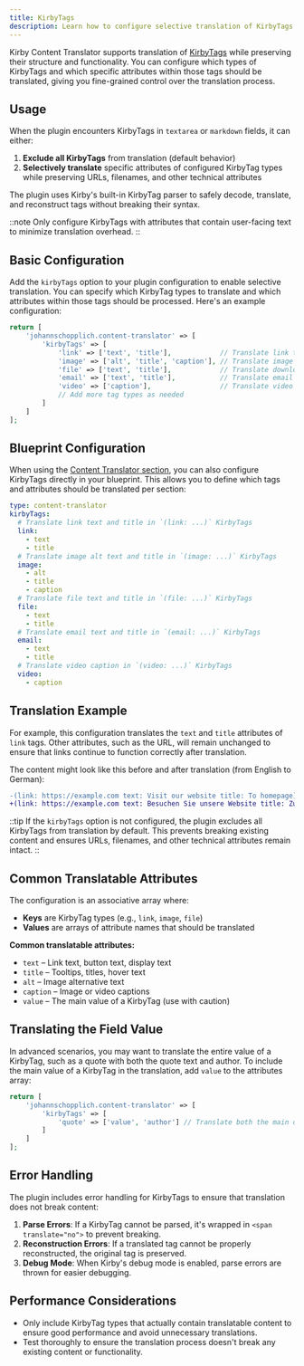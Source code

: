 ```yaml
---
title: KirbyTags
description: Learn how to configure selective translation of KirbyTags attributes in your content.
---
```


Kirby Content Translator supports translation of [KirbyTags](https://getkirby.com/docs/reference/plugins/extensions/kirbytags) while preserving their structure and functionality. You can configure which types of KirbyTags and which specific attributes within those tags should be translated, giving you fine-grained control over the translation process.

## Usage

When the plugin encounters KirbyTags in `textarea` or `markdown` fields, it can either:

1. **Exclude all KirbyTags** from translation (default behavior)
2. **Selectively translate** specific attributes of configured KirbyTag types while preserving URLs, filenames, and other technical attributes

The plugin uses Kirby's built-in KirbyTag parser to safely decode, translate, and reconstruct tags without breaking their syntax.

::note
Only configure KirbyTags with attributes that contain user-facing text to minimize translation overhead.
::

## Basic Configuration

Add the `kirbyTags` option to your plugin configuration to enable selective translation. You can specify which KirbyTag types to translate and which attributes within those tags should be processed. Here's an example configuration:

```php [config.php]
return [
    'johannschopplich.content-translator' => [
        'kirbyTags' => [
            'link' => ['text', 'title'],            // Translate link text and title
            'image' => ['alt', 'title', 'caption'], // Translate image descriptions
            'file' => ['text', 'title'],            // Translate download link text
            'email' => ['text', 'title'],           // Translate email link text
            'video' => ['caption'],                 // Translate video captions
            // Add more tag types as needed
        ]
    ]
];
```

## Blueprint Configuration

When using the [Content Translator section](/docs/content-translator/configuration/section), you can also configure KirbyTags directly in your blueprint. This allows you to define which tags and attributes should be translated per section:

```yaml [sections/content-translator.yml]
type: content-translator
kirbyTags:
  # Translate link text and title in `(link: ...)` KirbyTags
  link:
    - text
    - title
  # Translate image alt text and title in `(image: ...)` KirbyTags
  image:
    - alt
    - title
    - caption
  # Translate file text and title in `(file: ...)` KirbyTags
  file:
    - text
    - title
  # Translate email text and title in `(email: ...)` KirbyTags
  email:
    - text
    - title
  # Translate video caption in `(video: ...)` KirbyTags
  video:
    - caption
```

## Translation Example

For example, this configuration translates the `text` and `title` attributes of `link` tags. Other attributes, such as the URL, will remain unchanged to ensure that links continue to function correctly after translation.

The content might look like this before and after translation (from English to German):

```diff
-(link: https://example.com text: Visit our website title: To homepage)
+(link: https://example.com text: Besuchen Sie unsere Website title: Zur Startseite)
```

::tip
If the `kirbyTags` option is not configured, the plugin excludes all KirbyTags from translation by default. This prevents breaking existing content and ensures URLs, filenames, and other technical attributes remain intact.
::

## Common Translatable Attributes

The configuration is an associative array where:

- **Keys** are KirbyTag types (e.g., `link`, `image`, `file`)
- **Values** are arrays of attribute names that should be translated

**Common translatable attributes:**

- `text` – Link text, button text, display text
- `title` – Tooltips, titles, hover text
- `alt` – Image alternative text
- `caption` – Image or video captions
- `value` – The main value of a KirbyTag (use with caution)

## Translating the Field Value

In advanced scenarios, you may want to translate the entire value of a KirbyTag, such as a quote with both the quote text and author. To include the main value of a KirbyTag in the translation, add `value` to the attributes array:

```php [config.php]
return [
    'johannschopplich.content-translator' => [
        'kirbyTags' => [
            'quote' => ['value', 'author'] // Translate both the main quote and author
        ]
    ]
];
```

## Error Handling

The plugin includes error handling for KirbyTags to ensure that translation does not break content:

1. **Parse Errors**: If a KirbyTag cannot be parsed, it's wrapped in `<span translate="no">` to prevent breaking.
2. **Reconstruction Errors**: If a translated tag cannot be properly reconstructed, the original tag is preserved.
3. **Debug Mode**: When Kirby's debug mode is enabled, parse errors are thrown for easier debugging.

## Performance Considerations

- Only include KirbyTag types that actually contain translatable content to ensure good performance and avoid unnecessary translations.
- Test thoroughly to ensure the translation process doesn't break any existing content or functionality.
